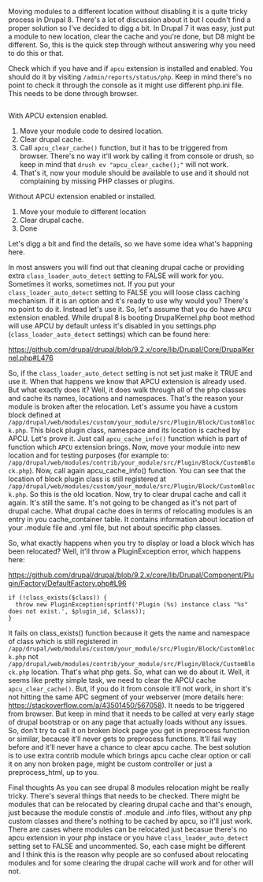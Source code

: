 Moving modules to a different location without disabling it is a quite tricky process in Drupal 8. There's a lot of discussion about it but I coudn't find a proper solution so I've decided to digg a bit. In Drupal 7 it was easy, just put a module to new location, clear the cache and you're done, but D8 might be different. So, this is the quick step through without answering why you need to do this or that.

Check which if you have and if `apcu` extension is installed and enabled. You should do it by visiting `/admin/reports/status/php`. Keep in mind there's no point to check it through the console as it might use different php.ini file. This needs to be done through browser.

<img src="http://i.imgur.com/MenhNok.png" alt="" />

With APCU extension enabled.

1. Move your module code to desired location.
2. Clear drupal cache.
3. Call `apcu_clear_cache()` function, but it has to be triggered from browser. There's no way it'll work by calling it from console or drush, so keep in mind that `drush ev "apcu_clear_cache();"` will not work.
5. That's it, now your module should be available to use and it should not complaining by missing PHP classes or plugins.

Without APCU extension enabled or installed.

1. Move your module to different location
2. Clear drupal cache.
3. Done

Let's digg a bit and find the details, so we have some idea what's happning here. 

In most answers you will find out that cleaning drupal cache or providing extra `class_loader_auto_detect` setting to FALSE will work for you. Sometimes it works, sometimes not. If you put your `class_loader_auto_detect` setting to FALSE you will loose class caching mechanism. If it is an option and it's ready to use why would you? There's no point to do it. Instead let's use it. So, let's assume that you do have `APCU` extension enabled. While drupal 8 is booting DrupalKernel.php boot method will use APCU by default unless it's disabled in you settings.php (`class_loader_auto_detect` settings) which can be found here:

https://github.com/drupal/drupal/blob/9.2.x/core/lib/Drupal/Core/DrupalKernel.php#L476

So, if the `class_loader_auto_detect` setting is not set just make it TRUE and use it. When that happens we know that APCU extension is already used. But what exactly does it? Well, it does walk through all of the php classes and cache its names, locations and namespaces. That's the reason your module is broken after the relocation. Let's assume you have a custom block defined at `/app/drupal/web/modules/custom/your_module/src/Plugin/Block/CustomBlock.php`. This block plugin class, namespace and its location is cached by APCU. Let's prove it. Just call `apcu_cache_info()` function which is part of function which `APCU` extension brings. Now, move your module into new location and for testing purposes (for example to: `/app/drupal/web/modules/contrib/your_module/src/Plugin/Block/CustomBlock.php`). Now, call again apcu_cache_info() function. You can see that the location of block plugin class is still registered at `/app/drupal/web/modules/custom/your_module/src/Plugin/Block/CustomBlock.php`. So this is the old location. Now, try to clear drupal cache and call it again. It's still the same. It's not going to be changed as it's not part of drupal cache. What drupal cache does in terms of relocating modules is an entry in you cache_container table. It contains information about location of your .module file and .yml file, but not about specific php classes.

So, what exactly happens when you try to display or load a block which has been relocated? Well, it'll throw a PluginException error, which happens here:

https://github.com/drupal/drupal/blob/9.2.x/core/lib/Drupal/Component/Plugin/Factory/DefaultFactory.php#L96

```
if (!class_exists($class)) {
  throw new PluginException(sprintf('Plugin (%s) instance class "%s" does not exist.', $plugin_id, $class));
}
```

It fails on class_exists() function because it gets the name and namespace of class which is still registered in `/app/drupal/web/modules/custom/your_module/src/Plugin/Block/CustomBlock.php` not `/app/drupal/web/modules/contrib/your_module/src/Plugin/Block/CustomBlock.php` location. That's what php gets. So, what can we do about it. Well, it seems like pretty simple task, we need to clear the APCU cache `apcu_clear_cache()`. But, if you do it from console it'll not work, in short it's not hitting the same APC segment of your webserver (more details here: https://stackoverflow.com/a/43501450/567058). It needs to be triggered from browser. But keep in mind that it needs to be called at very early stage of drupal bootstrap or on any page that actually loads without any issues. So, don't try to call it on broken block page you get in preprocess function or similar, because it'll never gets to preprocess functions. It'll fail way before and it'll never have a chance to clear apcu cache. The best solution is to use extra contrib module which brings apcu cache clear option or call it on any non broken page, might be custom controller or just a preprocess_html, up to you.

Final thoughts
As you can see drupal 8 modules relocation might be really tricky. There's several things that needs to be checked. There might be modules that can be relocated by clearing drupal cache and that's enough, just because the module constis of .module and .info files, without any php custom classes and there's nothing to be cached by apcu, so it'll just work. There are cases where modules can be relocated just becasue there's no apcu extension in your php instace or you have `class_loader_auto_detect` setting set to FALSE and uncommented. So, each case might be different and I think this is the reason why people are so confused about relocating modules and for some clearing the drupal cache will work and for other will not.

